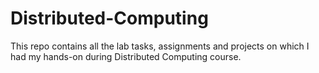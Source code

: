 # Distributed-Computing
This repo contains all the lab tasks, assignments and projects on which I had my hands-on during Distributed Computing course.
